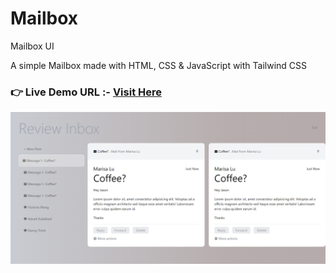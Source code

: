 # Mailbox

Mailbox UI

A simple Mailbox made with HTML, CSS & JavaScript with Tailwind CSS

### **👉 Live Demo URL :-** <a href="https://shreyash00007.github.io/mailbox/">**Visit Here**</a>

![site_preview](preveiw.png)
